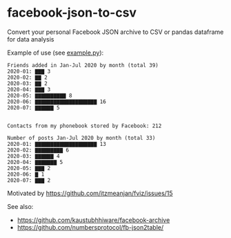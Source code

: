 # facebook-json-to-csv
Convert your personal Facebook JSON archive to CSV or pandas dataframe for data analysis

Example of use (see [example.py](example.py)):

```
Friends added in Jan-Jul 2020 by month (total 39)
2020-01: ▇▇▇ 3    
2020-02: ▇▇ 2    
2020-03: ▇▇ 2    
2020-04: ▇▇▇ 3    
2020-05: ▇▇▇▇▇▇▇▇▇▇ 8    
2020-06: ▇▇▇▇▇▇▇▇▇▇▇▇▇▇▇▇▇▇▇▇ 16   
2020-07: ▇▇▇▇▇▇ 5    


Contacts from my phonebook stored by Facebook: 212

Number of posts Jan-Jul 2020 by month (total 33)
2020-01: ▇▇▇▇▇▇▇▇▇▇▇▇▇▇▇▇▇▇▇▇ 13   
2020-02: ▇▇▇▇▇▇▇▇▇ 6    
2020-03: ▇▇▇▇▇▇ 4    
2020-04: ▇▇▇▇▇▇▇ 5    
2020-05: ▇▇▇ 2    
2020-06: ▇ 1    
2020-07: ▇▇▇ 2 
```

Motivated by https://github.com/itzmeanjan/fviz/issues/15

See also:
- https://github.com/kaustubhhiware/facebook-archive
- https://github.com/numbersprotocol/fb-json2table/
